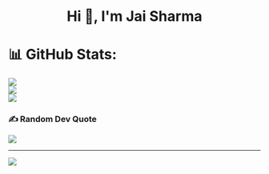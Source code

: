 <h1 align="center">Hi 👋, I'm Jai Sharma</h1>



# 📊 GitHub Stats:
![](https://github-readme-stats.vercel.app/api?username=jaisharma687&theme=dark&hide_border=false&include_all_commits=true&count_private=false)<br/>
![](https://github-readme-streak-stats.herokuapp.com/?user=jaisharma687&theme=dark&hide_border=false)<br/>
![](https://github-readme-stats.vercel.app/api/top-langs/?username=jaisharma687&theme=dark&hide_border=false&include_all_commits=true&count_private=false&layout=compact)

### ✍️ Random Dev Quote
![](https://quotes-github-readme.vercel.app/api?type=horizontal&theme=tokyonight)

---
[![](https://visitcount.itsvg.in/api?id=shahfaiz-07&icon=0&color=1)](https://visitcount.itsvg.in)
